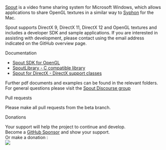 [Spout](https://spout.zeal.co/) is a video frame sharing system for Microsoft Windows, which allows applications to share OpenGL textures in a similar way to [Syphon](https://github.com/Syphon) for the Mac.

Spout supports DirectX 9, DirectX 11, DirectX 12 and OpenGL textures and includes a developer SDK and sample applications. If you are interested in assisting with development, please contact using the email address indicated on the GitHub overview page.

Documentation
- [Spout SDK for OpenGL](https://spoutgl-site.netlify.app/)
- [SpoutLibrary - C compatible library](https://spoutlibrary-site.netlify.app/)
- [Spout for DirectX - DirectX support classes](https://spoutdx-site.netlify.app/)

Further pdf documents and examples can be found in the relevant folders.\
For general questions please visit the [Spout Discourse group](https://spout.discourse.group)

Pull requests

Please make all pull requests from the beta branch.

Donations

Your support will help the project to continue and develop.\
Become a [GitHub Sponsor](https://github.com/sponsors/leadedge) and show your support.\
Or make a donation :\
[![](https://www.paypalobjects.com/en_AU/i/btn/btn_donate_SM.gif)](https://www.paypal.com/cgi-bin/webscr?cmd=_s-xclick&hosted_button_id=P4P4QJZBT87PJ)  







